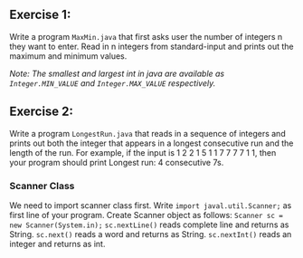 ## Exercise 1:
Write a program `MaxMin.java` that first asks user the number of integers n they want to enter. Read in n integers from standard-input and prints out the maximum and minimum values.

_Note: The smallest and largest int in java are available as `Integer.MIN_VALUE` and `Integer.MAX_VALUE` respectively._

## Exercise 2:
Write a program `LongestRun.java` that reads in a sequence of integers and prints out both the integer that appears in a longest consecutive run and the length of the run. For example, if the input is 1 2 2 1 5 1 1 7 7 7 7 1 1, then your program should print Longest run: 4 consecutive 7s.

### Scanner Class
We need to import scanner class first. Write `import javal.util.Scanner;` as first line of your program.
Create Scanner object as follows: `Scanner sc = new Scanner(System.in);`
`sc.nextLine()` reads complete line and returns as String.
`sc.next()` reads a word and returns as String.
`sc.nextInt()` reads an integer and returns as int.

